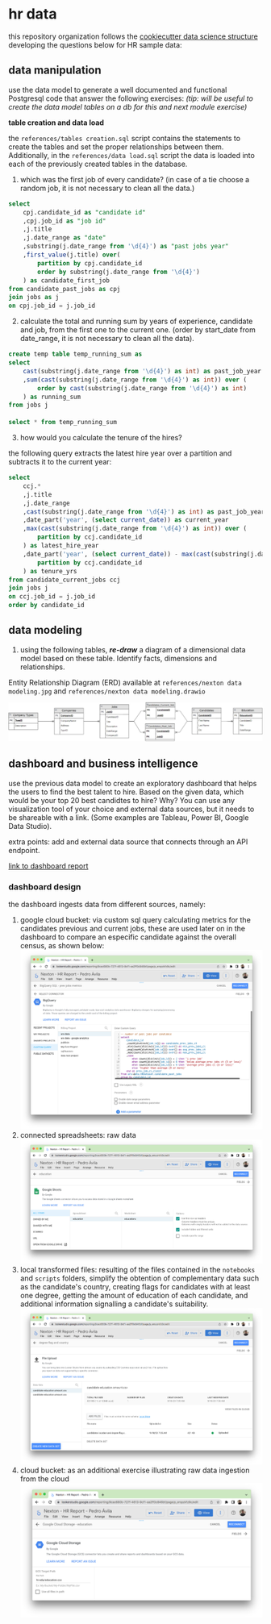 # hr data

this repository organization follows the [cookiecutter data science structure](https://drivendata.github.io/cookiecutter-data-science/) developing the questions below for HR sample data:

## data manipulation

use the data model to generate a well documented and functional Postgresql code that answer the following exercises: *(tip: will be useful to create the data model tables on a db for this and next module exercise)*

**table creation and data load**

the `references/tables creation.sql` script contains the statements to create the tables and set the proper relationships between them. Additionally, in the `references/data load.sql` script the data is loaded into each of the previously created tables in the database.

1. which was the first job of every candidate? (in case of a tie choose a random job, it is not necessary to clean all the data.)

```sql
select
	cpj.candidate_id as "candidate id"
	,cpj.job_id as "job id"
	,j.title
	,j.date_range as "date"
	,substring(j.date_range from '\d{4}') as "past jobs year"
	,first_value(j.title) over(
		partition by cpj.candidate_id
		order by substring(j.date_range from '\d{4}')
	) as candidate_first_job
from candidate_past_jobs as cpj
join jobs as j
on cpj.job_id = j.job_id
```
2. calculate the total and running sum by years of experience, candidate and job, from the first one to the current one. (order by start_date from date_range, it is not necessary to clean all the data).

```sql
create temp table temp_running_sum as
select
	cast(substring(j.date_range from '\d{4}') as int) as past_job_year
	,sum(cast(substring(j.date_range from '\d{4}') as int)) over (
		order by cast(substring(j.date_range from '\d{4}') as int)
	) as running_sum
from jobs j

select * from temp_running_sum
```

3. how would you calculate the tenure of the hires?

the following query extracts the latest hire year over a partition and subtracts it to the current year:

```sql
select
	ccj.*
	,j.title
	,j.date_range
	,cast(substring(j.date_range from '\d{4}') as int) as past_job_year
	,date_part('year', (select current_date)) as current_year
	,max(cast(substring(j.date_range from '\d{4}') as int)) over (
		partition by ccj.candidate_id
	) as latest_hire_year
	,date_part('year', (select current_date)) - max(cast(substring(j.date_range from '\d{4}') as int)) over (
		partition by ccj.candidate_id
	) as tenure_yrs
from candidate_current_jobs ccj
join jobs j
on ccj.job_id = j.job_id
order by candidate_id
```

## data modeling

1. using the following tables, ***re-draw*** a diagram of a dimensional data model based on these table. Identify facts, dimensions and relationships.

Entity Relationship Diagram (ERD) available at `references/nexton data modeling.jpg` and `references/nexton data modeling.drawio`

![HR database model](references/data_modeling.jpg "HR database entity relationship diagram")


## dashboard and business intelligence

use the previous data model to create an exploratory dashboard that helps the users to find the best talent to hire. Based on the given data, which would be your top 20 best candidtes to hire? Why? You can use any visualization tool of your choice and external data sources, but it needs to be shareable with a link. (Some examples are Tableau, Power BI, Google Data Studio).

extra points: add and external data source that connects through an API endpoint.

[link to dashboard report](https://lookerstudio.google.com/reporting/9cac680b-727f-4613-9cf1-aa2ff0c846bf/page/RTwcD)

### dashboard design

the dashboard ingests data from different sources, namely:
1.  google cloud bucket: via custom sql query calculating metrics for the candidates previous and current jobs, these are used later on in the dashboard to compare an especific candidate against the overall census, as shown below:
![big query custom sql](/references/big_query_custom_sql_query.png "big query custom sql query")
2. connected spreadsheets: raw data ![raw data from gsheets](/references/google_sheets_source.png "google sheets source")
3. local transformed files: resulting of the files contained in the `notebooks` and `scripts` folders,  simplify the obtention of complementary data such as the candidate's country, creating flags for candidates with at least one degree, getting the amount of education of each candidate, and additional information signalling a candidate's suitability. ![local import](/references/csv_import.png "local data source")
4. cloud bucket: as an additional exercise illustrating raw data ingestion from the cloud ![google cloud bucket ingestion](/references/google_cloud_bucke_raw_data.png "google cloud bucket raw data ingestion")